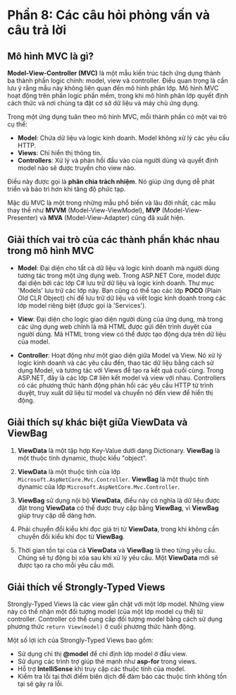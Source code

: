 
# Phần 8: Các câu hỏi phỏng vấn và câu trả lời

## Mô hình MVC là gì?

**Model-View-Controller (MVC)** là một mẫu kiến trúc tách ứng dụng thành ba thành phần logic chính: model, view và controller. Điều quan trọng là cần lưu ý rằng mẫu này không liên quan đến mô hình phân lớp. Mô hình MVC hoạt động trên phần logic phần mềm, trong khi mô hình phân lớp quyết định cách thức và nơi chúng ta đặt cơ sở dữ liệu và máy chủ ứng dụng.

Trong một ứng dụng tuân theo mô hình MVC, mỗi thành phần có một vai trò cụ thể:
- **Model**: Chứa dữ liệu và logic kinh doanh. Model không xử lý các yêu cầu HTTP.
- **Views**: Chỉ hiển thị thông tin.
- **Controllers**: Xử lý và phản hồi đầu vào của người dùng và quyết định model nào sẽ được truyền cho view nào.

Điều này được gọi là **phân chia trách nhiệm**. Nó giúp ứng dụng dễ phát triển và bảo trì hơn khi tăng độ phức tạp.

Mặc dù MVC là một trong những mẫu phổ biến và lâu đời nhất, các mẫu thay thế như **MVVM** (Model-View-ViewModel), **MVP** (Model-View-Presenter) và **MVA** (Model-View-Adapter) cũng đã xuất hiện.

## Giải thích vai trò của các thành phần khác nhau trong mô hình MVC

- **Model**: Đại diện cho tất cả dữ liệu và logic kinh doanh mà người dùng tương tác trong một ứng dụng web. Trong ASP.NET Core, model được đại diện bởi các lớp C# lưu trữ dữ liệu và logic kinh doanh. Thư mục 'Models' lưu trữ các lớp này. Bạn cũng có thể tạo các lớp **POCO** (Plain Old CLR Object) chỉ để lưu trữ dữ liệu và viết logic kinh doanh trong các lớp model riêng biệt (được gọi là 'Services').

- **View**: Đại diện cho logic giao diện người dùng của ứng dụng, mà trong các ứng dụng web chính là mã HTML được gửi đến trình duyệt của người dùng. Mã HTML trong view có thể được tạo động dựa trên dữ liệu của model.

- **Controller**: Hoạt động như một giao diện giữa Model và View. Nó xử lý logic kinh doanh và các yêu cầu đến, thao tác dữ liệu bằng cách sử dụng Model, và tương tác với Views để tạo ra kết quả cuối cùng. Trong ASP.NET, đây là các lớp C# liên kết model và view với nhau. Controllers có các phương thức hành động phản hồi các yêu cầu HTTP từ trình duyệt, truy xuất dữ liệu từ model và chuyển nó đến view để hiển thị động.

## Giải thích sự khác biệt giữa ViewData và ViewBag

1. **ViewData** là một tập hợp Key-Value dưới dạng Dictionary.
   **ViewBag** là một thuộc tính dynamic, thuộc kiểu "object".

2. **ViewData** là một thuộc tính của lớp `Microsoft.AspNetCore.Mvc.Controller`.
   **ViewBag** là một thuộc tính dynamic của lớp `Microsoft.AspNetCore.Mvc.Controller`.

3. **ViewBag** sử dụng nội bộ **ViewData**, điều này có nghĩa là dữ liệu được đặt trong **ViewData** có thể được truy cập bằng **ViewBag**, vì **ViewBag** giúp truy cập dễ dàng hơn.

4. Phải chuyển đổi kiểu khi đọc giá trị từ **ViewData**, trong khi không cần chuyển đổi kiểu khi đọc từ **ViewBag**.

5. Thời gian tồn tại của cả **ViewData** và **ViewBag** là theo từng yêu cầu. Chúng sẽ tự động bị xóa sau khi xử lý yêu cầu. Một **ViewData** mới sẽ được tạo ra cho mỗi yêu cầu mới.

## Giải thích về Strongly-Typed Views

Strongly-Typed Views là các view gắn chặt với một lớp model. Những view này có thể nhận một đối tượng model (của một lớp model cụ thể) từ controller. Controller có thể cung cấp đối tượng model bằng cách sử dụng phương thức `return View(model)` ở cuối phương thức hành động.

Một số lợi ích của Strongly-Typed Views bao gồm:
- Sử dụng chỉ thị **@model** để chỉ định lớp model ở đầu view.
- Sử dụng các trình trợ giúp thẻ mạnh như **asp-for** trong views.
- Hỗ trợ **IntelliSense** khi truy cập các thuộc tính của model.
- Kiểm tra lỗi tại thời điểm biên dịch để đảm bảo các thuộc tính không tồn tại sẽ gây ra lỗi.
